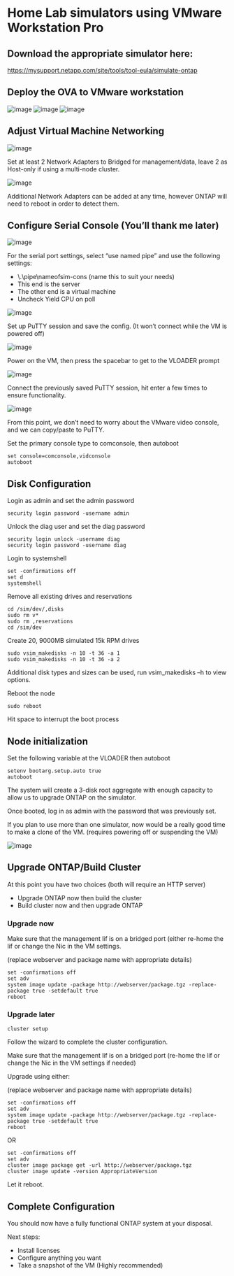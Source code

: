 # Home Lab simulators using VMware Workstation Pro

## Download the appropriate simulator here:

https://mysupport.netapp.com/site/tools/tool-eula/simulate-ontap

## Deploy the OVA to VMware workstation
![image](https://github.com/DDTully/SimSetup/assets/165563299/e0e9a163-1736-4e9a-b31d-ce43de759f10)
![image](https://github.com/DDTully/SimSetup/assets/165563299/3e134e5c-ecc0-49ad-ba89-f044a25f7cc9)
![image](https://github.com/DDTully/SimSetup/assets/165563299/34c83e05-c466-46d7-bd40-83ec07c9ae0b)

## Adjust Virtual Machine Networking
![image](https://github.com/DDTully/SimSetup/assets/165563299/7c6142f0-1a2c-4502-9fa8-eed8d7cf6700)

Set at least 2 Network Adapters to Bridged for management/data, leave 2 as Host-only if using a multi-node cluster.

![image](https://github.com/DDTully/SimSetup/assets/165563299/1018ec25-744d-4e4b-9ce3-b489e58b681a)

Additional Network Adapters can be added at any time, however ONTAP will need to reboot in order to detect them.

## Configure Serial Console (You’ll thank me later)
![image](https://github.com/DDTully/SimSetup/assets/165563299/a478707d-1a99-4cee-9651-1218beaa118f)

For the serial port settings, select “use named pipe” and use the following settings:
- \\.\pipe\nameofsim-cons (name this to suit your needs)
- This end is the server
- The other end is a virtual machine	
- Uncheck Yield CPU on poll

![image](https://github.com/DDTully/SimSetup/assets/165563299/14402c7c-6833-4ef9-b18d-cbf5edf4fe52)

Set up PuTTY session and save the config. 
(It won’t connect while the VM is powered off)

![image](https://github.com/DDTully/SimSetup/assets/165563299/522d8b3a-076a-49a5-9560-ea4fef40d7f1)

Power on the VM, then press the spacebar to get to the VLOADER prompt

![image](https://github.com/DDTully/SimSetup/assets/165563299/addedbaa-8826-4176-98c6-fd295d6ad6e5)

Connect the previously saved PuTTY session, hit enter a few times to ensure functionality.

![image](https://github.com/DDTully/SimSetup/assets/165563299/9e525cfa-d089-4193-b867-3212dd2d3422)

From this point, we don’t need to worry about the VMware video console, and we can copy/paste to PuTTY.

Set the primary console type to comconsole, then autoboot
```
set console=comconsole,vidconsole
autoboot
```

## Disk Configuration

Login as admin and set the admin password
```
security login password -username admin
```
Unlock the diag user and set the diag password
```
security login unlock -username diag
security login password -username diag
```
Login to systemshell
```
set -confirmations off
set d
systemshell
```
Remove all existing drives and reservations
```
cd /sim/dev/,disks
sudo rm v*
sudo rm ,reservations
cd /sim/dev
```
Create 20, 9000MB simulated 15k RPM drives
```
sudo vsim_makedisks -n 10 -t 36 -a 1
sudo vsim_makedisks -n 10 -t 36 -a 2
```
Additional disk types and sizes can be used, run vsim_makedisks –h to view options.

Reboot the node
```
sudo reboot
```
Hit space to interrupt the boot process 

## Node initialization
Set the following variable at the VLOADER then autoboot
```
setenv bootarg.setup.auto true
autoboot
```
The system will create a 3-disk root aggregate with enough capacity to allow us to upgrade ONTAP on the simulator.

Once booted, log in as admin with the password that was previously set.

If you plan to use more than one simulator, now would be a really good time to make a clone of the VM. (requires powering off or suspending the VM)

![image](https://github.com/DDTully/SimSetup/assets/165563299/8c09ae59-287a-42d8-9828-1eda0a923ae9)

## Upgrade ONTAP/Build Cluster
At this point you have two choices (both will require an HTTP server)
- Upgrade ONTAP now then build the cluster
- Build cluster now and then upgrade ONTAP

### Upgrade now

Make sure that the management lif is on a bridged port (either re-home the lif or change the Nic in the VM settings.

(replace webserver and package name with appropriate details)
```
set -confirmations off
set adv
system image update -package http://webserver/package.tgz -replace-package true -setdefault true
reboot
```

### Upgrade later
```
cluster setup
``` 
Follow the wizard to complete the cluster configuration.

Make sure that the management lif is on a bridged port (re-home the lif or change the Nic in the VM settings if needed)

Upgrade using either:

(replace webserver and package name with appropriate details)
```
set -confirmations off
set adv
system image update -package http://webserver/package.tgz -replace-package true -setdefault true
reboot
```
OR
```
set -confirmations off
set adv
cluster image package get -url http://webserver/package.tgz
cluster image update -version AppropriateVersion
```
Let it reboot.

## Complete Configuration
You should now have a fully functional ONTAP system at your disposal.  

Next steps:
- Install licenses
- Configure anything you want
- Take a snapshot of the VM (Highly recommended)
















